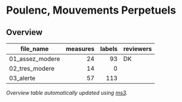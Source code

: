 # Poulenc, Mouvements Perpetuels



## Overview
|   file_name   |measures|labels|reviewers|
|---------------|-------:|-----:|---------|
|01_assez_modere|      24|    93|DK       |
|02_tres_modere |      14|     0|         |
|03_alerte      |      57|   113|         |


*Overview table automatically updated using [ms3](https://johentsch.github.io/ms3/).*
